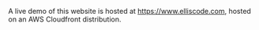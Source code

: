 A live demo of this website is hosted at https://www.elliscode.com, hosted on an AWS Cloudfront distribution.